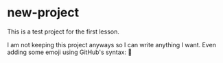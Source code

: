 # new-project

This is a test project for the first lesson.

I am not keeping this project anyways so I can write anything I want.
Even adding some emoji using GitHub's syntax: :rocket:
